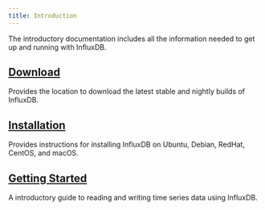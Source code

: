 ```yaml
---
title: Introduction
---
```


The introductory documentation includes all the information needed to get up and running with InfluxDB.

## [Download](https://influxdata.com/downloads/#influxdb)

Provides the location to download the latest stable and nightly builds of InfluxDB.

## [Installation](/influxdb/v0.10/introduction/installation/)

Provides instructions for installing InfluxDB on Ubuntu, Debian, RedHat, CentOS, and macOS.

## [Getting Started](/influxdb/v0.10/introduction/getting_started/)

A introductory guide to reading and writing time series data using InfluxDB.

